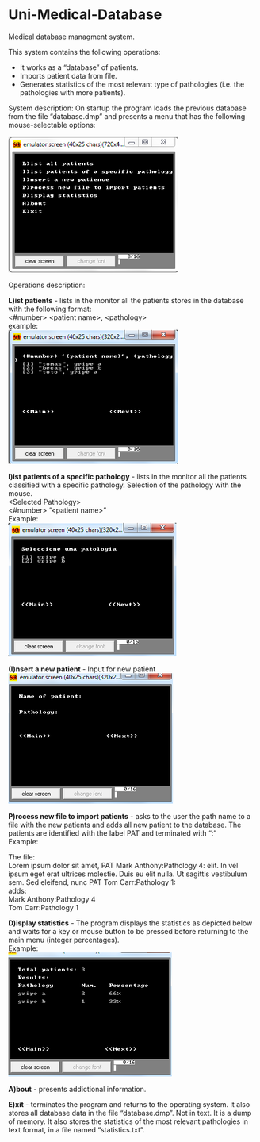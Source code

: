 # Uni-Medical-Database
Medical database managment system.

This system contains the following operations:

* It works as a “database” of patients.
* Imports patient data from file.
* Generates statistics of the most relevant type of pathologies (i.e. the pathologies with more patients).

System description:
On startup the program loads the previous database from the file “database.dmp” and presents a menu that has the following mouse-selectable options:<br/>

[comment]: <> (<img src = “images/MainMenu.png” width = 200 height =150> <br/>)

![Main Menu](images/MainMenu.png)

Operations description: 

__L)ist patients__ - lists in the monitor all the patients stores in the database with the following format: <br/>
\<#number\> \<patient name\>, \<pathology\> <br/>
example: <br/>
![Main Menu](images/ListPacients.png)


__l)ist patients of a specific pathology__ - lists in the monitor all the patients classified with a specific pathology. Selection of the pathology with the mouse. <br/>
\<Selected Pathology\> <br/>
\<#number\> ”\<patient name\>” <br/>
Example: <br/>
![Main Menu](images/ListSpecificPatients.png)


__(I)nsert a new patient__ - Input for new patient <br/>
![Main Menu](images/InsertPatient.png)
  

__P)rocess new file to import patients__ - asks to the user the path name to a file with the new patients and adds all new patient to the database. The patients are identified with the label PAT and terminated with “:” <br/>
Example:

The file: <br/>
Lorem ipsum dolor sit amet, PAT Mark Anthony:Pathology 4: elit. In vel ipsum eget erat ultrices molestie. Duis eu elit nulla. Ut sagittis vestibulum sem. Sed eleifend, nunc PAT Tom Carr:Pathology 1: <br/>
adds: <br/>
Mark Anthony:Pathology 4 <br/>
Tom Carr:Pathology 1 


__D)isplay statistics__ - The program displays the statistics as depicted below and waits for a key or mouse button to be pressed before returning to the main menu (integer percentages). <br/>
Example: <br/>
![Main Menu](images/Statistics.png)


__A)bout__ - presents addictional information.

__E)xit__ - terminates the program and returns to the operating system. It also stores all database data in the file “database.dmp”. Not in text. It is a dump of memory. It also stores the statistics of the most relevant pathologies in text format, in a file named “statistics.txt”.

